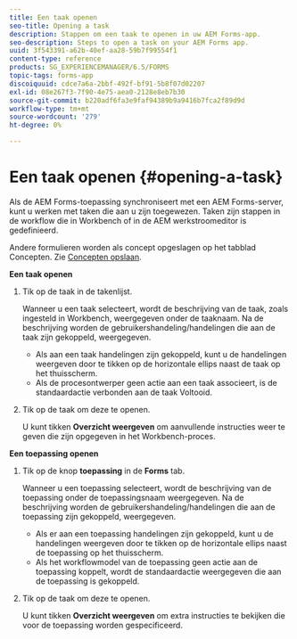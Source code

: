 ```yaml
---
title: Een taak openen
seo-title: Opening a task
description: Stappen om een taak te openen in uw AEM Forms-app.
seo-description: Steps to open a task on your AEM Forms app.
uuid: 3f543391-a62b-40ef-aa28-59b7f99554f1
content-type: reference
products: SG_EXPERIENCEMANAGER/6.5/FORMS
topic-tags: forms-app
discoiquuid: cdce7a6a-2bbf-492f-bf91-5b8f07d02207
exl-id: 08e267f3-7f90-4e75-aea0-2128e8eb7b30
source-git-commit: b220adf6fa3e9faf94389b9a9416b7fca2f89d9d
workflow-type: tm+mt
source-wordcount: '279'
ht-degree: 0%

---
```


# Een taak openen {#opening-a-task}

Als de AEM Forms-toepassing synchroniseert met een AEM Forms-server, kunt u werken met taken die aan u zijn toegewezen. Taken zijn stappen in de workflow die in Workbench of in de AEM werkstroomeditor is gedefinieerd.

Andere formulieren worden als concept opgeslagen op het tabblad Concepten. Zie [Concepten opslaan](/help/forms/using/save-as-draft.md).

**Een taak openen**

1. Tik op de taak in de takenlijst.

   Wanneer u een taak selecteert, wordt de beschrijving van de taak, zoals ingesteld in Workbench, weergegeven onder de taaknaam. Na de beschrijving worden de gebruikershandeling/handelingen die aan de taak zijn gekoppeld, weergegeven.

   * Als aan een taak handelingen zijn gekoppeld, kunt u de handelingen weergeven door te tikken op de horizontale ellips naast de taak op het thuisscherm.
   * Als de procesontwerper geen actie aan een taak associeert, is de standaardactie verbonden aan de taak Voltooid.

1. Tik op de taak om deze te openen.

   U kunt tikken **Overzicht weergeven** om aanvullende instructies weer te geven die zijn opgegeven in het Workbench-proces.

**Een toepassing openen**

1. Tik op de knop **toepassing** in de **Forms** tab.

   Wanneer u een toepassing selecteert, wordt de beschrijving van de toepassing onder de toepassingsnaam weergegeven. Na de beschrijving worden de gebruikershandeling/handelingen die aan de toepassing zijn gekoppeld, weergegeven.

   * Als er aan een toepassing handelingen zijn gekoppeld, kunt u de handelingen weergeven door te tikken op de horizontale ellips naast de toepassing op het thuisscherm.
   * Als het workflowmodel van de toepassing geen actie aan de toepassing koppelt, wordt de standaardactie weergegeven die aan de toepassing is gekoppeld.

1. Tik op de taak om deze te openen.

   U kunt tikken **Overzicht weergeven** om extra instructies te bekijken die voor de toepassing worden gespecificeerd.
